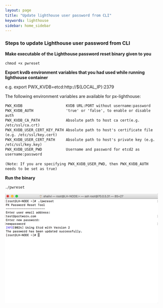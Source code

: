 ```yaml
---
layout: page
title: "Update lighthouse user password from CLI"
keywords: lighthouse
sidebar: home_sidebar
---
```


### Steps to update Lighthouse user password from CLI

**Make executable of the Lighthouse password reset binary given to you**
```
chmod +x pwreset
```

**Export kvdb environment variables that you had used while running lighthouse container**

e.g. export PWX_KVDB=etcd:http://${LOCAL_IP}:2379

The following environment variables are available for px-lighthouse:

```
PWX_KVDB                    KVDB URL:PORT without username:password
PWX_KVDB_AUTH               'true' or 'false', to enable or disable auth 
PWX_KVDB_CA_PATH            Absolute path to host ca cert(e.g. /etc/ssl/ca.crt)
PWX_KVDB_USER_CERT_KEY_PATH Absolute path to host's certificate file (e.g. /etc/ssl/key.cert)
PWX_KVDB_USER_CERT_PATH     Absolute path to host's private key (e.g. /etc/ssl/key.key)
PWX_KVDB_USER_PWD           Username and password for etcd2 as username:password

(Note: If you are specifying PWX_KVDB_USER_PWD, then PWX_KVDB_AUTH needs to be set as true)
```

**Run the binary**

```
./pwreset 
```

![LH-UPDATE-PASSWORD](images/lh-update-password.png "Update Password")
